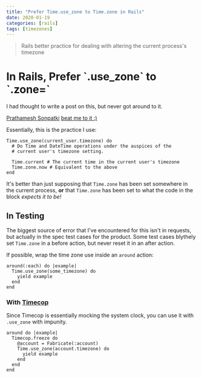 ```yaml
---
title: "Prefer Time.use_zone to Time.zone in Rails"
date: 2020-01-19
categories: [rails]
tags: [timezones]
---
```


> Rails better practice for dealing with altering the current process's timezone

# In Rails, Prefer \`.use\_zone\` to \`.zone=\`

I had thought to write a post on this, but never got around to it.

[Prathamesh Sonpatki](https://prathamesh.tech/) [beat me to it :\)](https://prathamesh.tech/2019/07/11/use-time-use_zone-to-navigate-timezone/)

Essentially, this is the practice I use:

```text
Time.use_zone(current_user.timezone) do 
  # Do Time and DateTime operations under the auspices of the
  # current user's timezone setting.
  
  Time.current # The current time in the current user's timezone
  Time.zone.now # Equivalent to the above
end
```

It's better than just supposing that `Time.zone` has been set somewhere in the current process, **or** that `Time.zone` has been set to what the code in the block _expects it to be!_

## In Testing ##

The biggest source of error that I've encountered for this isn't in requests, but actually in the spec test cases for the product. Some test cases blythely set `Time.zone` in a before action, but never reset it in an after action.

If possible, wrap the time zone use inside an `around` action:

```text
around(:each) do |example|
  Time.use_zone(some_timezone) do
    yield example
  end
end
```

### With [Timecop](https://github.com/travisjeffery/timecop) ###

Since Timecop is essentially mocking the system clock, you can use it with `.use_zone` with impunity.

```text
around do |example|
  Timecop.freeze do
    @account = Fabricate(:account)
    Time.use_zone(account.timezone) do
      yield example
    end
  end
end
```

